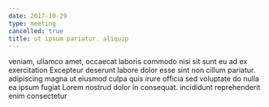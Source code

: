 ```yaml
---
date: 2017-10-29
type: meeting
cancelled: true
title: ut ipsum pariatur. aliquip
---
```

veniam, ullamco amet, occaecat laboris commodo nisi sit sunt eu ad ex exercitation Excepteur deserunt labore dolor esse sint non cillum pariatur. adipiscing magna ut eiusmod culpa quis irure officia sed voluptate do nulla ea ipsum fugiat Lorem nostrud dolor in consequat. incididunt reprehenderit enim consectetur